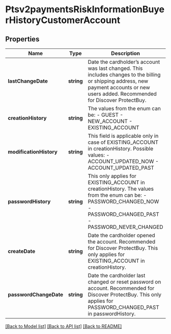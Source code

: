 # Ptsv2paymentsRiskInformationBuyerHistoryCustomerAccount

## Properties
Name | Type | Description | Notes
------------ | ------------- | ------------- | -------------
**lastChangeDate** | **string** | Date the cardholder’s account was last changed. This includes changes to the billing or shipping address, new payment accounts or new users added. Recommended for Discover ProtectBuy. | [optional] 
**creationHistory** | **string** | The values from the enum can be: - GUEST - NEW_ACCOUNT - EXISTING_ACCOUNT | [optional] 
**modificationHistory** | **string** | This field is applicable only in case of EXISTING_ACCOUNT in creationHistory. Possible values: - ACCOUNT_UPDATED_NOW - ACCOUNT_UPDATED_PAST | [optional] 
**passwordHistory** | **string** | This only applies for EXISTING_ACCOUNT in creationHistory. The values from the enum can be: - PASSWORD_CHANGED_NOW - PASSWORD_CHANGED_PAST - PASSWORD_NEVER_CHANGED | [optional] 
**createDate** | **string** | Date the cardholder opened the account. Recommended for Discover ProtectBuy. This only applies for EXISTING_ACCOUNT in creationHistory. | [optional] 
**passwordChangeDate** | **string** | Date the cardholder last changed or reset password on account. Recommended for Discover ProtectBuy. This only applies for PASSWORD_CHANGED_PAST in passwordHistory. | [optional] 

[[Back to Model list]](../README.md#documentation-for-models) [[Back to API list]](../README.md#documentation-for-api-endpoints) [[Back to README]](../README.md)


